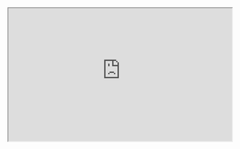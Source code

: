 <!-- ![](https://pbs.twimg.com/profile_banners/79905213/1552963099/1500x500) -->


<iframe
  src="https://rust-wasm.s3.amazonaws.com/index.html"
  style="width:100%; height:300px;"
></iframe>
